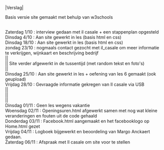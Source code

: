 <style> 
body{
Background:black
color:white
}
</style>

|Verslag|


Basis versie site gemaakt met behulp van w3schools

<br> Zaterdag 1/10 : interview gedaan met il casale + een stappenplan opgesteld
<br> Dinsdag 4/10 : Aan site gewerkt in les (basis html en css)
<br> Dinsdag 18/10 :  Aan site gewerkt in les (basis html en css)
<br> zondag   23/10 : nogmaals contact gezocht met il_casale om meer informatie te verkrijgen, wijnkaart en beschrijving bedrijf
<br> ||
<br> ||      Site verder afgewerkt in de tussentijd (met random tekst en foto's)
<br> ||
<br> Dinsdag 25/10 :  Aan site gewerkt in les + oefening van les 6 gemaakt (ook geupload)
<br> Vrijdag 28/10 : Gevraagde informatie gekregen van Il casale via USB
<br> ||
<br> ||
<br> ||
<br> Dinsdag 01/11 : Geen les wegens vakantie
<br> Woensdag 02/11 : Openingsuren.html afgewerkt samen met nog wat kleine veranderingen en fouten uit de code gehaald
<br> Donderdag 03/11 : Facebook.html aangemaakt en het facebooklogo op Home.html gezet
<br> Vrijdag 04/11 : Logboek bijgewerkt en beoordeling van Margo Anckaert gedaan. 
<br> Zaterdag 06/11 : Afspraak met Il casale om site voor te stellen

